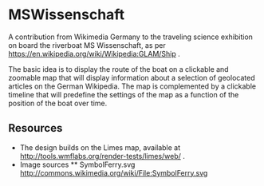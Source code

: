 # MSWissenschaft

A contribution from Wikimedia Germany to the traveling science exhibition on board the riverboat MS Wissenschaft, as per https://en.wikipedia.org/wiki/Wikipedia:GLAM/Ship .

The basic idea is to display the route of the boat on a clickable and zoomable map that will display information about a selection of geolocated articles on the German Wikipedia. The map is complemented by a clickable timeline that will predefine the settings of the map as a function of the position of the boat over time.

## Resources
* The design builds on the Limes map, available at http://tools.wmflabs.org/render-tests/limes/web/ .
* Image sources
** SymbolFerry.svg http://commons.wikimedia.org/wiki/File:SymbolFerry.svg
